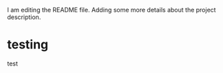 I am editing the README file. Adding some more details about the project description.
# testing
test

